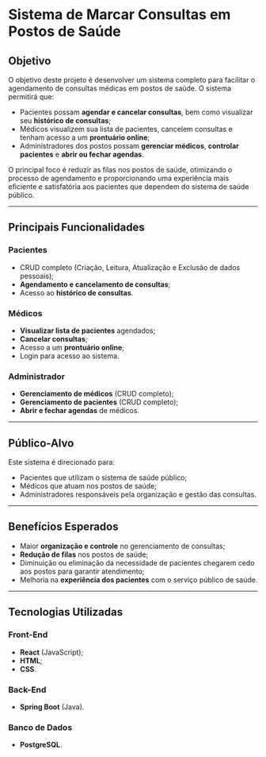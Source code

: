 # Sistema de Marcar Consultas em Postos de Saúde

## Objetivo
O objetivo deste projeto é desenvolver um sistema completo para facilitar o agendamento de consultas médicas em postos de saúde. O sistema permitirá que:

- Pacientes possam **agendar e cancelar consultas**, bem como visualizar seu **histórico de consultas**;
- Médicos visualizem sua lista de pacientes, cancelem consultas e tenham acesso a um **prontuário online**;
- Administradores dos postos possam **gerenciar médicos**, **controlar pacientes** e **abrir ou fechar agendas**.

O principal foco é reduzir as filas nos postos de saúde, otimizando o processo de agendamento e proporcionando uma experiência mais eficiente e satisfatória aos pacientes que dependem do sistema de saúde público.

---

## Principais Funcionalidades

### Pacientes
- CRUD completo (Criação, Leitura, Atualização e Exclusão de dados pessoais);
- **Agendamento e cancelamento de consultas**;
- Acesso ao **histórico de consultas**.

### Médicos
- **Visualizar lista de pacientes** agendados;
- **Cancelar consultas**;
- Acesso a um **prontuário online**;
- Login para acesso ao sistema.

### Administrador
- **Gerenciamento de médicos** (CRUD completo);
- **Gerenciamento de pacientes** (CRUD completo);
- **Abrir e fechar agendas** de médicos.

---

## Público-Alvo
Este sistema é direcionado para:
- Pacientes que utilizam o sistema de saúde público;
- Médicos que atuam nos postos de saúde;
- Administradores responsáveis pela organização e gestão das consultas.

---

## Benefícios Esperados
- Maior **organização e controle** no gerenciamento de consultas;
- **Redução de filas** nos postos de saúde;
- Diminuição ou eliminação da necessidade de pacientes chegarem cedo aos postos para garantir atendimento;
- Melhoria na **experiência dos pacientes** com o serviço público de saúde.

---

## Tecnologias Utilizadas

### Front-End
- **React** (JavaScript);
- **HTML**;
- **CSS**.

### Back-End
- **Spring Boot** (Java).

### Banco de Dados
- **PostgreSQL**.

